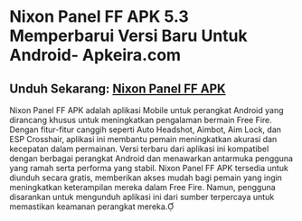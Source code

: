 ﻿#  Nixon Panel FF APK 5.3 Memperbarui Versi Baru Untuk Android- Apkeira.com
## Unduh Sekarang: [Nixon Panel FF APK](https://tinyurl.com/329ku5a9)

Nixon Panel FF APK adalah aplikasi Mobile untuk perangkat Android yang dirancang khusus untuk meningkatkan pengalaman bermain Free Fire. Dengan fitur-fitur canggih seperti Auto Headshot, Aimbot, Aim Lock, dan ESP Crosshair, aplikasi ini membantu pemain meningkatkan akurasi dan kecepatan dalam permainan. Versi terbaru dari aplikasi ini kompatibel dengan berbagai perangkat Android dan menawarkan antarmuka pengguna yang ramah serta performa yang stabil. Nixon Panel FF APK tersedia untuk diunduh secara gratis, memberikan akses mudah bagi pemain yang ingin meningkatkan keterampilan mereka dalam Free Fire. Namun, pengguna disarankan untuk mengunduh aplikasi ini dari sumber terpercaya untuk memastikan keamanan perangkat mereka.
